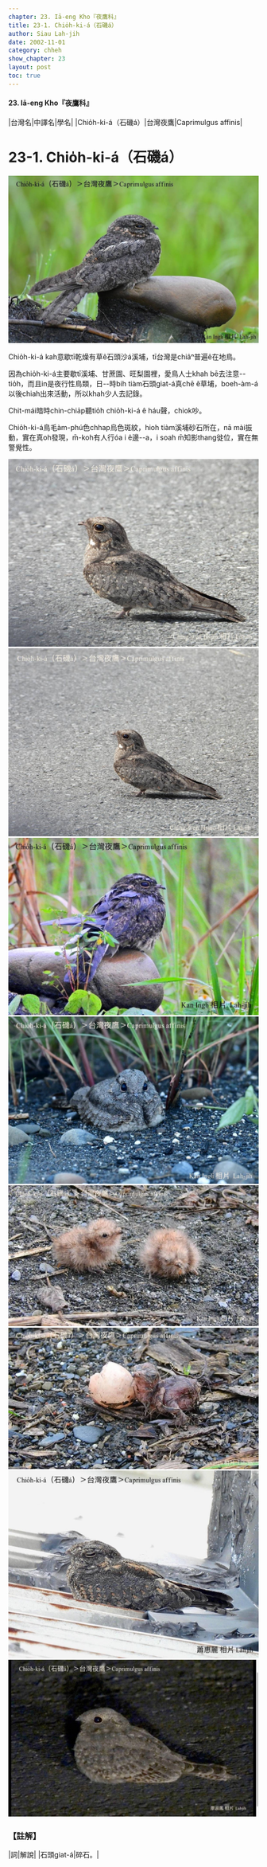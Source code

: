 ```yaml
---
chapter: 23. Iā-eng Kho『夜鷹科』
title: 23-1. Chio̍h-ki-á（石磯á）
author: Siau Lah-jih
date: 2002-11-01
category: chheh
show_chapter: 23
layout: post
toc: true
---
```


#### 23. Iā-eng Kho『夜鷹科』


|台灣名|中譯名|學名|
|Chio̍h-ki-á（石磯á）|台灣夜鷹|Caprimulgus affinis|


# 23-1. Chio̍h-ki-á（石磯á）

![](../too5/23/23-1-1.Chio̍h-ki-á.jpg)


Chio̍h-ki-á kah意歇tī乾燥有草ê石頭沙á溪埔，tī台灣是chiâⁿ普遍ê在地鳥。

因為chio̍h-ki-á主要歇tī溪埔、甘蔗園、旺梨園裡，愛鳥人士khah bē去注意--tio̍h，而且in是夜行性鳥類，日--時bih tiàm石頭giat-á真chē ê草埔，boeh-àm-á以後chiah出來活動，所以khah少人去記錄。

Chit-mái暗時chin-chia̍p聽tio̍h chio̍h-ki-á ê háu聲，chiok吵。

Chio̍h-ki-á鳥毛àm-phú色chhap烏色斑紋，hioh tiàm溪埔砂石所在，nā mài振動，實在真oh發現，m̄-koh有人行óa i ê邊--a，i soah m̄知影thang徙位，實在無警覺性。



![](../too5/23/23-1-9.Chio̍h-ki-á.jpg)
![](../too5/23/23-1-8.Chio̍h-ki-á.jpg)
![](../too5/23/23-1-2.Chio̍h-ki-á.jpg)
![](../too5/23/23-1-3.Chio̍h-ki-á.jpg)
![](../too5/23/23-1-4.Chio̍h-ki-á.jpg)
![](../too5/23/23-1-5.Chio̍h-ki-á.jpg)
![](../too5/23/23-1-6.Chio̍h-ki-á.jpg)
![](../too5/23/23-1-7.Chio̍h-ki-á.jpg)




### 【註解】

|詞|解說|
|石頭giat-á|碎石。|

